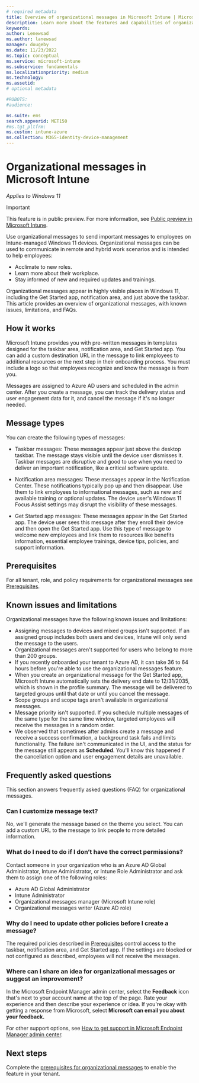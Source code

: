 ```yaml
---
# required metadata
title: Overview of organizational messages in Microsoft Intune | Microsoft Docs
description: Learn more about the features and capabilities of organizational messages.     
keywords:
author: Lenewsad
ms.author: lanewsad
manager: dougeby
ms.date: 11/23/2022
ms.topic: conceptual
ms.service: microsoft-intune
ms.subservice: fundamentals
ms.localizationpriority: medium     
ms.technology:
ms.assetid: 
# optional metadata

#ROBOTS:
#audience:

ms.suite: ems
search.appverid: MET150
#ms.tgt_pltfrm:
ms.custom: intune-azure 
ms.collection: M365-identity-device-management
---
```


# Organizational messages in Microsoft Intune 

*Applies to Windows 11*  

> [!IMPORTANT]
> This feature is in public preview. For more information, see [Public preview in Microsoft Intune](../fundamentals/public-preview.md).  

Use organizational messages to send important messages to employees on Intune-managed Windows 11 devices.  Organizational messages can be used to communicate in remote and hybrid work scenarios and is intended to help employees:  

* Acclimate to new roles.  
* Learn more about their workplace.
* Stay informed of new and required updates and trainings.  

Organizational messages appear in highly visible places in Windows 11, including the Get Started app, notification area, and just above the taskbar. This article provides an overview of organizational messages, with known issues, limitations, and FAQs.  

## How it works   

Microsoft Intune provides you with pre-written messages in templates designed for the taskbar area, notification area, and Get Started app. You can add a custom destination URL in the message to link employees to additional resources or the next step in their onboarding process. You must include a logo so that employees recognize and know the message is from you.  

Messages are assigned to Azure AD users and scheduled in the admin center. After you create a message, you can track the delivery status and user engagement data for it, and cancel the message if it's no longer needed.   

## Message types  
You can create the following types of messages:  

* Taskbar messages: These messages appear just above the desktop taskbar. The message stays visible until the device user dismisses it.   Taskbar messages are disruptive and good to use when you need to deliver an important notification, like a critical software update.  

* Notification area messages: These messages appear in the Notification Center. These notifications typically pop up and then disappear. Use them to link employees to informational messages, such as new and available training or optional updates. The device user's Windows 11 Focus Assist settings may disrupt the visibility of these messages.   

* Get Started app messages: These messages appear in the Get Started app. The device user sees this message after they enroll their device and then open the Get Started app. Use this type of message to welcome new employees and link them to resources like benefits information, essential employee trainings, device tips, policies, and support information.   

## Prerequisites  
For all tenant, role, and policy requirements for organizational messages see [Prerequisites](organizational-messages-prerequisites.md).    

## Known issues and limitations  

Organizational messages have the following known issues and limitations:  

* Assigning messages to devices and mixed groups isn't supported. If an assigned group includes both users and devices, Intune will only send the message to the users.    
* Organizational messages aren't supported for users who belong to more than 200 groups. 
* If you recently onboarded your tenant to Azure AD, it can take 36 to 64 hours before you're able to use the organizational messages feature.
* When you create an organizational message for the Get Started app, Microsoft Intune automatically sets the delivery end date to 12/31/2035, which is shown in the profile summary. The message will be delivered to targeted groups until that date or until you cancel the message. 
* Scope groups and scope tags aren't available in organizational messages.   
* Message priority isn't supported. If you schedule multiple messages of the same type for the same time window, targeted employees will receive the messages in a random order.  
* We observed that sometimes after admins create a message and receive a success confirmation, a background task fails and limits functionality. The failure isn't communicated in the UI, and the status for the message still appears as **Scheduled**. You'll know this happened if the cancellation option and user engagement details are unavailable. 

## Frequently asked questions    
This section answers frequently asked questions (FAQ) for organizational messages.  

### Can I customize message text? 
No, we'll generate the message based on the theme you select. You can add a custom URL to the message to link people to more detailed information.   

### What do I need to do if I don’t have the correct permissions?  
Contact someone in your organization who is an Azure AD Global Administrator, Intune Administrator, or Intune Role Administrator and ask them to assign one of the following roles:  
 * Azure AD Global Administrator 
 * Intune Administrator 
 * Organizational messages manager (Microsoft Intune role) 
 * Organizational messages writer (Azure AD role)  

### Why do I need to update other policies before I create a message?  
The required policies described in [Prerequisites](organizational-messages-prerequisites.md) control access to the taskbar, notification area, and Get Started app. If the settings are blocked or not configured as described, employees will not receive the messages.   

### Where can I share an idea for organizational messages or suggest an improvement?  
In the Microsoft Endpoint Manager admin center, select the **Feedback** icon that's next to your account name at the top of the page. Rate your experience and then describe your experience or idea. If you're okay with getting a response from Microsoft, select **Microsoft can email you about your feedback.**  

For other support options, see [How to get support in Microsoft Endpoint Manager admin center](/mem/get-support).  

## Next steps  
Complete the [prerequisites for organizational messages](organizational-messages-prerequisites.md) to enable the feature in your tenant.     
